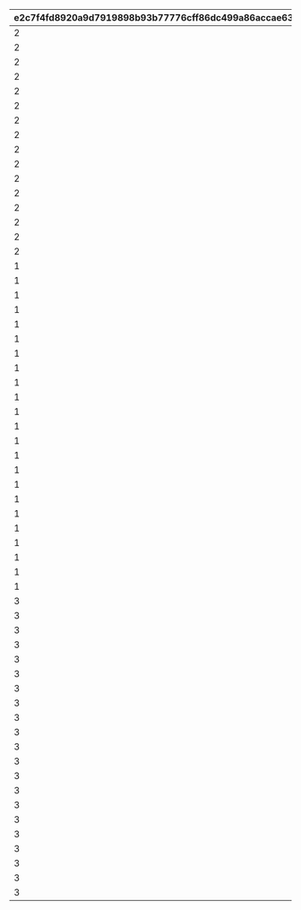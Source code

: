 |e2c7f4fd8920a9d7919898b93b77776cff86dc499a86accae639fb4d876c1f03|5381938cfa5cf4bf2646d8ff30f5593df6adc961967092481e156ddb20d6c248|8dadf4e726e0e49866dfeeb8f51ed13d8aea7f0303af1f4f32dff208b8899722|ba4713f69a7241e1c552ec0735aa2292a3ef0abede4935a8275cf676608418d9|b9bca507c79105c5b8bd762529599c7e589ca9a704311438a2ae9d6b6d4e84f2|
| --- | --- | --- | --- | --- |
|2|1|3|10201|1|
|2|2|3|10202|2|
|2|3|3|10203|3|
|2|4|10|10301|4|
|2|5|10|10302|5|
|2|6|10|10303|6|
|2|7|10|10304|7|
|2|8|20|10401|8|
|2|9|20|10402|9|
|2|10|20|10403|10|
|2|11|20|10404|11|
|2|12|20|10405|12|
|2|13|20|10406|13|
|2|14|20|10407|14|
|2|15|20|10408|15|
|2|16|20|10409|16|
|1|1|3|10701|17|
|1|2|3|10601|18|
|1|3|3|10602|19|
|1|4|3|10603|20|
|1|5|3|10604|21|
|1|6|10|11301|22|
|1|7|10|11302|23|
|1|8|10|11303|24|
|1|9|20|11401|25|
|1|10|20|11402|26|
|1|11|20|11403|27|
|1|12|20|11601|28|
|1|13|20|11602|29|
|1|14|20|11603|30|
|1|15|20|11604|31|
|1|16|20|11605|32|
|1|17|20|11606|33|
|1|18|20|11101|34|
|1|19|20|11102|35|
|1|20|20|11103|36|
|1|21|20|11701|37|
|1|22|20|11702|38|
|1|23|20|11703|39|
|3|1|3|10501|40|
|3|2|3|10502|41|
|3|3|3|10503|42|
|3|4|10|11201|43|
|3|5|10|10801|44|
|3|6|10|10802|45|
|3|7|10|10803|46|
|3|8|10|10804|47|
|3|9|20|10901|48|
|3|10|20|10902|49|
|3|11|20|10903|50|
|3|12|20|10904|51|
|3|13|20|11001|52|
|3|14|20|11002|53|
|3|15|20|11003|54|
|3|16|20|11501|55|
|3|17|20|11502|56|
|3|18|20|11503|57|
|3|19|20|11504|58|
|3|20|20|11505|59|
|3|21|20|11506|60|